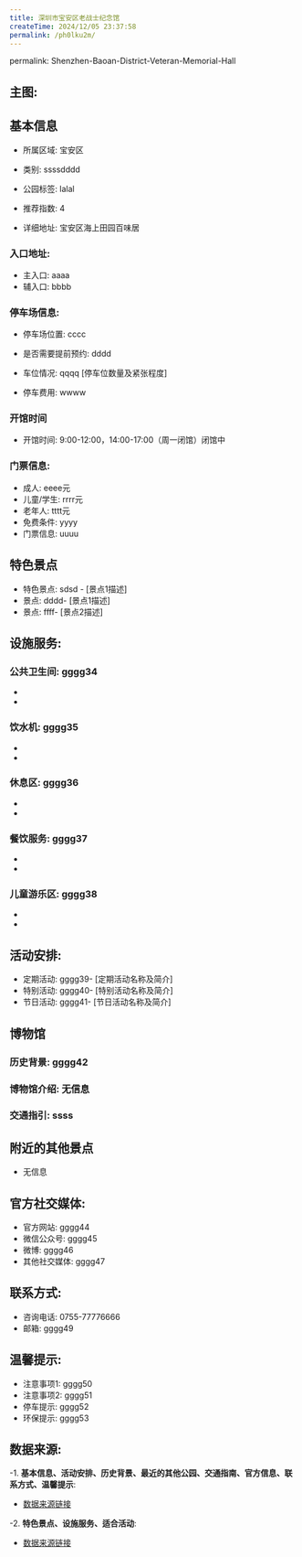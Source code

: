 ```yaml
---
title: 深圳市宝安区老战士纪念馆
createTime: 2024/12/05 23:37:58
permalink: /ph0lku2m/
---
```

permalink: Shenzhen-Baoan-District-Veteran-Memorial-Hall
## 主图:
<ImageCard
image="https://cn.bing.com/th?id=OHR.AlfanzinaLighthouse_ZH-CN9704515669_1920x1080.webp"
title= "深圳市宝安区老战士纪念馆"
description= ""
date="2024/12/05"
href="/"
author="市文化广电旅游体育局"
/>
## 基本信息

- 所属区域: 宝安区

- 类别: ssssdddd

- 公园标签: lalal

- 推荐指数: 4

- 详细地址: 宝安区海上田园百味居

### 入口地址:
- 主入口: aaaa
- 辅入口: bbbb
### 停车场信息:
- 停车场位置: cccc

- 是否需要提前预约: dddd

- 车位情况: qqqq [停车位数量及紧张程度]

- 停车费用: wwww

### 开馆时间
- 开馆时间: 9:00-12:00，14:00-17:00（周一闭馆）闭馆中

### 门票信息:
- 成人: eeee元
- 儿童/学生: rrrr元
- 老年人: tttt元
- 免费条件: yyyy
- 门票信息: uuuu
## 特色景点
- 特色景点: sdsd - [景点1描述]
- 景点: dddd- [景点1描述]
- 景点: ffff- [景点2描述]
## 设施服务:
### 公共卫生间: gggg34
- 
- 
### 饮水机: gggg35
- 
- 
### 休息区: gggg36
- 
- 
### 餐饮服务: gggg37
- 
- 
### 儿童游乐区: gggg38
- 
- 
## 活动安排:
- 定期活动: gggg39- [定期活动名称及简介]
- 特别活动: gggg40- [特别活动名称及简介]
- 节日活动: gggg41- [节日活动名称及简介]
## 博物馆
### 历史背景: gggg42
### 博物馆介绍: 无信息
### 交通指引: ssss

## 附近的其他景点
- 无信息

## 官方社交媒体:
- 官方网站: gggg44
- 微信公众号: gggg45
- 微博: gggg46
- 其他社交媒体: gggg47

## 联系方式:
- 咨询电话: 0755-77776666
- 邮箱: gggg49

## 温馨提示:
- 注意事项1: gggg50
- 注意事项2: gggg51
- 停车提示: gggg52
- 环保提示: gggg53

## 数据来源:
-1. **基本信息、活动安排、历史背景、最近的其他公园、交通指南、官方信息、联系方式、温馨提示**:
- [数据来源链接](http://wtl.sz.gov.cn/ggfw/whl/bwgylb/index.html)

-2. **特色景点、设施服务、适合活动**:
- [数据来源链接](http://wtl.sz.gov.cn/ggfw/whl/bwgylb/index.html)

